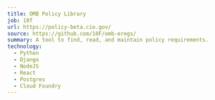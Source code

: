 ```yaml
---
title: OMB Policy Library
job: 18f
url: https://policy-beta.cio.gov/
source: https://github.com/18F/omb-eregs/
summary: A tool to find, read, and maintain policy requirements.
technology:
  - Python
  - Django
  - NodeJS
  - React
  - Postgres
  - Cloud Foundry
---
```


